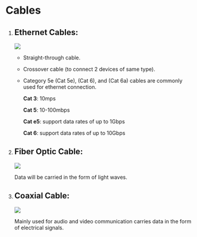 # Cables

1. ## Ethernet Cables:

   ![](https://www.networkstraining.com/wp-content/uploads/2019/05/cat3-cat5-cat6-cat7.jpg)

   - Straight-through cable.

   - Crossover cable (to connect 2 devices of same type).

   - Category 5e (Cat 5e), (Cat 6), and (Cat 6a) cables are commonly used for ethernet connection.

     **Cat 3**: 10mps

     **Cat 5**: 10-100mbps

     **Cat e5**: support data rates of up to 1Gbps

     **Cat 6**: support data rates of up to 10Gbps

2. ## Fiber Optic Cable:

   ![](https://all-techcommunications.ca/wp-content/uploads/2021/11/optical-fiber-cable.jpg)

   Data will be carried in the form of light waves.

3. ## Coaxial Cable:

   ![](https://www.telnetww.com/wp-content/uploads/2020/05/coaxial-cable-diagram-1-1024x686.png)

   Mainly used for audio and video communication carries data in the form of electrical signals.